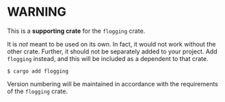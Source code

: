 <!-- markdownlint-disable-file MD014 -->

# WARNING

This is a **supporting crate** for the `flogging` crate.

It is _not_ meant to be used on its own. In fact, it would not work without the
other crate. Further, it should not be separately added to your project. Add
`flogging` instead, and this will be included as a dependent to that crate.

```text
$ cargo add flogging
```

Version numbering will be maintained in accordance with the
requirements of the `flogging` crate.
